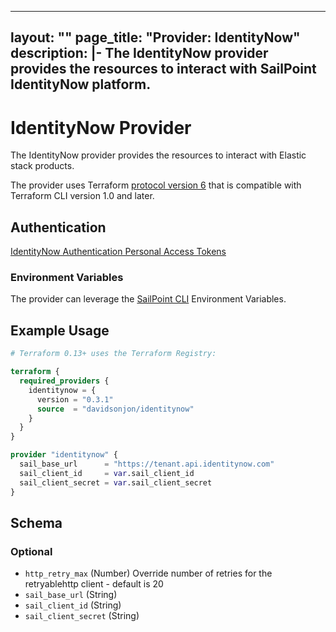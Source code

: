 
---
layout: ""
page_title: "Provider: IdentityNow"
description: |-
  The IdentityNow provider provides the resources to interact with SailPoint IdentityNow platform.
---

# IdentityNow Provider

The IdentityNow provider provides the resources to interact with Elastic stack products.

The provider uses Terraform [protocol version 6](https://developer.hashicorp.com/terraform/plugin/terraform-plugin-protocol#protocol-version-6) that is compatible with Terraform CLI version 1.0 and later.

## Authentication

[IdentityNow Authentication Personal Access Tokens](https://developer.sailpoint.com/docs/api/authentication/#generate-a-personal-access-token)

### Environment Variables

The provider can leverage the [SailPoint CLI](https://github.com/sailpoint-oss/sailpoint-cli) Environment Variables.

## Example Usage

```terraform
# Terraform 0.13+ uses the Terraform Registry:

terraform {
  required_providers {
    identitynow = {
      version = "0.3.1"
      source  = "davidsonjon/identitynow"
    }
  }
}

provider "identitynow" {
  sail_base_url      = "https://tenant.api.identitynow.com"
  sail_client_id     = var.sail_client_id
  sail_client_secret = var.sail_client_secret
}
```

<!-- schema generated by tfplugindocs -->
## Schema

### Optional

- `http_retry_max` (Number) Override number of retries for the retryablehttp client - default is 20
- `sail_base_url` (String)
- `sail_client_id` (String)
- `sail_client_secret` (String)
